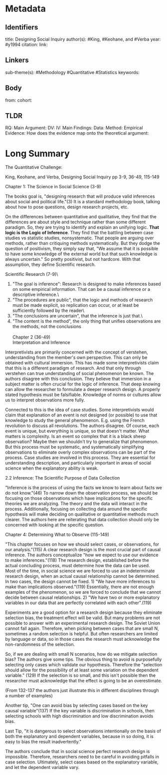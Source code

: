 # Metadata
## Identifiers
title: Designing Social Inquiry
author(s): #King, #Keohane, and #Verba
year: #y1994 
citation:
link:

## Linkers

sub-theme(s): #Methodology #Quantitative #Statistics
keywords: 

## Body

from: 
cohort:

## TLDR

RQ:
Main Argument:
DV:
IV:
Main Findings:
Data:
Method:
Empirical Evidence: 
How does the evidence map onto the theoretical argument: 

# Long Summary





The Quantitative Challenge:

King, Keohane, and Verba, Designing Social Inquiry pp 3-9, 36-49,
115-149

Chapter 1: The Science in Social Science (3-9)

The books goal is, "designing research that will produce valid
inferences about social and political life."(3) It is a standard
methodology book, talking about how to pose questions, design research
projects, etc.

On the differences between quantitative and qualitative, they find that
the differences are about style and technique rather than some different
paradigm. So, they are trying to identify and explain an unifying logic.
**That logic is the Logic of Inference**. They find that the battling
between case studies vs statistic studies, nonsystematic. That people
are arguing over methods, rather than critiquing methods systematically.
But they dodge the question of positivism, they simply say that, "We
assume that it is possible to have some knowledge of the external world
but that such knowledge is always uncertain." So pretty positivist, but
not hardcore. With that assumption, they define Scientific research.

Scientific Research (7-9)\
1. "The goal is inference": Research is designed to make inferences
based on some empirical information. That can be a causal inference or a
descriptive inference.\
2. "The procedures are public", that the logic and methods of research
must be made explicit, so replication can occur, or at least be
sufficiently followed by the reader\
3. "The conclusions are uncertain", that the inference is just that.\
4. "The content is the method", the only thing that unifies observations
are the methods, not the conclusions\
\
Chapter 2 (36-49)\
Interpretation and Inference

Interpretivists are primarily concerned with the concept of verstehen,
understanding from the member's own perspective. This can only be
obtained with cultural immersion. This has made some interpretivists
claim that this is a different paradigm of research. And that only
through verstehen can true understanding of social phenomenon be known.
The authors disagree with this conclusion. They believe that immersion
in a subject matter is often crucial for the logic of inference. That
deep knowing can allow the researcher to formulate a deeper research
design. A properly stated hypothesis must be falsifiable. Knowledge of
norms or cultures allow us to interpret observations more fully.

Connected to this is the idea of case studies. Some interpretivists
would claim that explanation of an event is not designed (or possible)
to use that knowledge to study the general phenomenon. E.g. using the
French revolution to discuss all revolutions. The authors disagree. Of
course, each event is unique, but everything is unique, so that doesn't
matter. What matters is complexity. Is an event so complex that it is a
black sheep observation? Maybe then we shouldn't try to generalize that
phenomenon. But this process must be systematic, and systematically
simplifying observations to eliminate overly complex observations can be
part of the process. Case studies are involved in this process. They are
essential for understanding description, and particularly important in
areas of social science when the explanatory ability is weak.

2.2 Inference: The Scientific Purpose of Data Collection

"Inference is the process of using the facts we know to learn about
facts we do not know."(46) To narrow down the observation process, we
should be focusing on those observations which have implications for the
specific theories we are analyzing. The theory and the data will
interact in the process. Additionally, focusing on collecting data
around the specific hypothesis will make deciding on qualitative or
quantitative methods much clearer. The authors here are reiterating that
data collection should only be concerned with looking at the specific
question.

Chapter 4: Determining What to Observe (115-149)

"This chapter focuses on how we should select cases, or observations,
for our analysis."(115) A clear research design is the most crucial part
of causal inference. The authors conceptualize "how we expect to use our
evidence to make inferences."(118) The research design, established
before the actual concluding process, must determine how the data can be
used.\
Most of the time, in social science we are forced to use an
indeterminate research design, when an actual causal relationship cannot
be determined. In two cases, the design cannot be fixed. 1) "We have
more inferences to make than implications observed."(119) Essentially,
there are not enough examples of the phenomenon, so we are forced to
conclude that we cannot decide between causal relationships. 2) "We have
two or more explanatory variables in our data that are perfectly
correlated with each other".(119)

Experiments are a good option for a research design because they
eliminate selection bias, the treatment effect will be valid. But many
problems are not possible to answer with an experimental research
design. The Soviet Union cannot fall again. Therefore, when picking
between cases that are small N, sometimes a random selection is helpful.
But often researchers are limited by language or data, so in those cases
the research must acknowledge the non-randomness of the selection.

So, if we are dealing with small N scenarios, how do we mitigate
selection bias? The authors give some tips. The obvious thing to avoid
is purposefully selecting only cases which validate our hypothesis.
Therefore the "selection should allow for the possibility of at least
some variation on the dependent variable." (129) If the selection is so
small, and this isn't possible then the researcher must acknowledge that
the effect is going to be an overestimate.

(From 132-137 the authors just illustrate this in different disciplines
through a number of examples)

Another tip, "One can avoid bias by selecting cases based on the key
causal variable"(137) If the key variable is discrimination in schools,
then selecting schools with high discrimination and low discrimination
avoids bias.

Last Tip, "it is dangerous to select observations intentionally on the
basis of both the explanatory and dependent variables, because in so
doing, it is easy to bias the result inadvertently."

The authors conclude that in social science perfect research design is
impossible. Therefore, researchers need to be careful in avoiding
pitfalls in case selection. Ultimately, select cases based on the
explanatory variable, and let the dependent variable vary.
